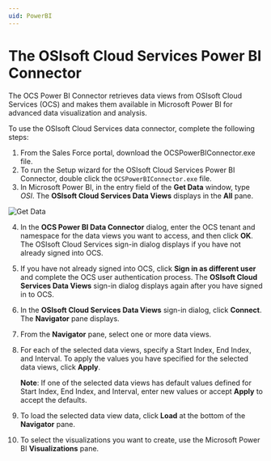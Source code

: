 ```yaml
---
uid: PowerBI
---
```


# The OSIsoft Cloud Services Power BI Connector

The OCS Power BI Connector retrieves data views from OSIsoft Cloud Services (OCS) and makes them available in Microsoft Power BI for advanced data visualization and analysis.

To use the OSIsoft Cloud Services data connector, complete the following steps:

1. From the Sales Force portal, download the OCSPowerBIConnector.exe file.
2. To run the Setup wizard for the OSIsoft Cloud Services Power BI Connector, double click the `OCSPowerBIConnector.exe` file.
3. In Microsoft Power BI, in the entry field of the **Get Data** window, type *OSI*. The **OSIsoft Cloud Services Data Views** displays in the **All** pane.

![Get Data](../images/get-data.png)

4. In the **OCS Power BI Data Connector** dialog, enter the OCS tenant and namespace for the data views you want to access, and then click **OK**. The OSIsoft Cloud Services sign-in dialog displays if you have not already signed into OCS.
5. If you have not already signed into OCS, click **Sign in as different user** and complete the OCS user authentication process. The **OSIsoft Cloud Services Data Views** sign-in dialog displays again after you have signed in to OCS.
6. In the **OSIsoft Cloud Services Data Views** sign-in dialog, click **Connect**. The **Navigator** pane displays.
7. From the **Navigator** pane, select one or more data views.
8. For each of the selected data views, specify a Start Index, End Index, and Interval. To apply the values you have specified for the selected data views, click **Apply**.

   **Note**: If one of the selected data views has default values defined for Start Index, End Index, and Interval, enter new values or accept **Apply** to accept the defaults.

10.	To load the selected data view data, click **Load** at the bottom of the **Navigator** pane.
11.	To select the visualizations you want to create, use the Microsoft Power BI **Visualizations** pane.
